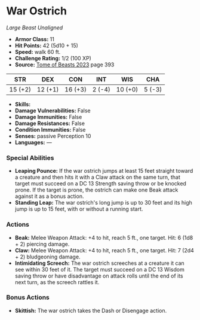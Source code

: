 # War Ostrich

*Large* *Beast* *Unaligned*

- **Armor Class:** 11
- **Hit Points:** 42 (5d10 + 15)
- **Speed:** walk 60 ft.
- **Challenge Rating:** 1/2 (100 XP)
- **Source:** [Tome of Beasts 2023](https://koboldpress.com/kpstore/product/tome-of-beasts-1-2023-edition/) page 393

| STR | DEX | CON | INT | WIS | CHA |
| --- | --- | --- | --- | --- | --- |
| 15 (+2) | 12 (+1) | 16 (+3) | 2 (-4) | 10 (+0) | 5 (-3) |

- **Skills:** 
- **Damage Vulnerabilities:** False
- **Damage Immunities:** False
- **Damage Resistances:** False
- **Condition Immunities:** False
- **Senses:** passive Perception 10
- **Languages:** —

### Special Abilities

- **Leaping Pounce:** If the war ostrich jumps at least 15 feet straight toward a creature and then hits it with a Claw attack on the same turn, that target must succeed on a DC 13 Strength saving throw or be knocked prone. If the target is prone, the ostrich can make one Beak attack against it as a bonus action.
- **Standing Leap:** The war ostrich's long jump is up to 30 feet and its high jump is up to 15 feet, with or without a running start.

### Actions

- **Beak:** Melee Weapon Attack: +4 to hit, reach 5 ft., one target. Hit: 6 (1d8 + 2) piercing damage.
- **Claw:** Melee Weapon Attack: +4 to hit, reach 5 ft., one target. Hit: 7 (2d4 + 2) bludgeoning damage.
- **Intimidating Screech:** The war ostrich screeches at a creature it can see within 30 feet of it. The target must succeed on a DC 13 Wisdom saving throw or have disadvantage on attack rolls until the end of its next turn, as the screech rattles it.

### Bonus Actions

- **Skittish:** The war ostrich takes the Dash or Disengage action.
